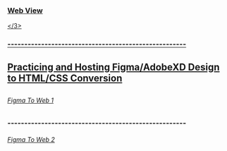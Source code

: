 <a href="https://ch1sty.github.io/FrontEnd/"><h3>Web View</h6></3>
<h3>-----------------------------------------------------</h3>

<h2>Practicing and Hosting Figma/AdobeXD Design to HTML/CSS Conversion<h2>

<a href="https://ch1sty.github.io/FrontEnd/figmaWeb1/"><h6>Figma To Web 1</h6></a>

  <h3>-----------------------------------------------------</h3>

<a href="https://ch1sty.github.io/FrontEnd/honda-cbr/"><h6 >Figma To Web 2</h6></a>
